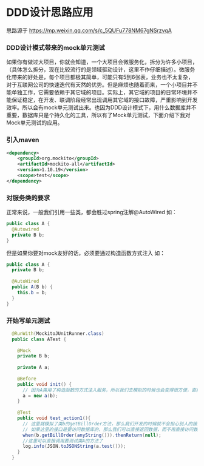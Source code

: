 # DDD设计思路应用
思路源于
https://mp.weixin.qq.com/s/c_5QUFu778NM67gNSrzvqA

### DDD设计模式带来的mock单元测试
如果你有做过大项目，你就会知道，一个大项目会微服务化，拆分为许多小项目，（具体怎么拆分，现在比较流行的是领域驱动设计，这里不作仔细描述）。微服务化带来的好处是，每个项目都极其简单，可能只有5到6张表，业务也不太复杂，对于互联网公司的快速迭代有天然的优势。但是麻烦也随着而来，一个小项目并不能单独工作，它需要依赖于其它域的项目。实际上，其它域的项目的日常环境并不能保证稳定，在开发、联调阶段经常出现调用其它域的接口故障，严重影响到开发效率。所以会有mock单元测试出来。也因为DDD设计模式下，用什么数据库并不重要，数据库只是个持久化的工具，所以有了Mock单元测试，下面介绍下我对Mock单元测试的应用。

### 引入maven
```xml
<dependency>
	<groupId>org.mockito</groupId>
	<artifactId>mockito-all</artifactId>
	<version>1.10.19</version>
	<scope>test</scope>
</dependency>
```

### 对服务类的要求
正常来说，一般我们引用一些类，都会胜过spring注解@AutoWired
如：
```java
public class A {
  @Autowired
  private B b;
}

```
但是如果你要对mock友好的话，必须要通过构造函数方式注入
如：
```java 
public class A {
  private B b;
  
  @AutoWired
  public A(B b) {
    this.b = b;
  }
}
```
### 开始写单元测试
```java 
  @RunWith(MockitoJUnitRunner.class)
  public class ATest {
    
    @Mock
    private B b;
    
    private A a;
    
    @Before
    public void init() {
      // 因为A类用了构造函数的方式注入服务，所以我们去模拟的时候也会变得很方便，直接new就可以把mock的类注入到要测试的类
      a = new a(b);
    }
    
    @Test
    public void test_action1(){
      // 这里就模拟了类b的getBillOrder方法，那么我们开发的时候就不会担心别人的接口能不能用，
      // 如果这里的接口是要访问数据库的，那么我们可以直接返回数据，而不用直接访问数据库存，是不是感到测试突然变得好方便。
      when(b.getBillOrder(anyString())).thenReturn(null);
      //这里可以直接调用要测试类A的方法了
      log.info(JSON.toJSONString(a.test()));
    }
  }
```

